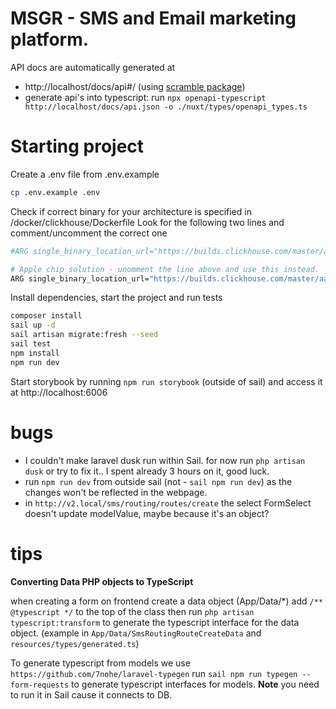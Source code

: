 # MSGR - SMS and Email marketing platform.

API docs are automatically generated at

- http://localhost/docs/api#/ (using [scramble package](https://scramble.dedoc.co/installation))
- generate api's into typescript:
  run `npx openapi-typescript http://localhost/docs/api.json -o ./nuxt/types/openapi_types.ts`

# Starting project

Create a .env file from .env.example

```bash
cp .env.example .env
```

Check if correct binary for your architecture is specified in /docker/clickhouse/Dockerfile
Look for the following two lines and comment/uncomment the correct one

```bash
#ARG single_binary_location_url="https://builds.clickhouse.com/master/amd64/clickhouse"

# Apple chip solution - unomment the line above and use this instead.
ARG single_binary_location_url="https://builds.clickhouse.com/master/aarch64/clickhouse"
````

Install dependencies, start the project and run tests

```bash
composer install
sail up -d
sail artisan migrate:fresh --seed
sail test
npm install
npm run dev
```

Start storybook by running `npm run storybook` (outside of sail) and access it at http://localhost:6006

# bugs

- I couldn't make laravel dusk run within Sail. for now run `php artisan dusk` or try to fix it.. I spent already 3
  hours on it, good luck.
- run `npm run dev` from outside sail (not - `sail npm run dev`) as the changes won't be reflected in the webpage.
- in `http://v2.local/sms/routing/routes/create` the select FormSelect doesn't update modelValue, maybe because it's an
  object?

# tips #

**Converting Data PHP objects to TypeScript**

when creating a form on frontend create a data object (App/Data/*) add `/** @typescript */` to the top of the class then
run `php artisan typescript:transform` to generate the typescript interface for the data object. (example
in `App/Data/SmsRoutingRouteCreateData` and `resources/types/generated.ts`)

To generate typescript from models we use `https://github.com/7nohe/laravel-typegen`
run `sail npm run typegen --form-requests` to generate typescript interfaces for models. **Note** you need to run it in
Sail cause it connects to DB.